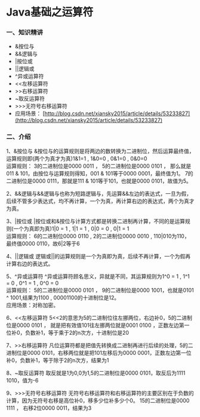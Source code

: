 # Java基础之运算符

### 一、知识精讲

* &按位与
* &&逻辑与
* \|按位或
* \|\|逻辑或
* ^异或运算符
* &lt;&lt;左移运算符
* &gt;&gt;右移运算符
* ~取反运算符
* &gt;&gt;&gt;无符号右移运算符
* 应用场景： [http://blog.csdn.net/xiansky2015/article/details/53233827](http://blog.csdn.net/xiansky2015/article/details/53233827)

### 二、介绍

  
1、&按位与    &按位与的运算规则是将两边的数转换为二进制位，然后运算最终值，运算规则即\(两个为真才为真\)1&1=1 , 1&0=0 , 0&1=0 , 0&0=0  
运算规则：    3的二进制位是0000 0011 ， 5的二进制位是0000 0101 ， 那么就是011 & 101，由按位与运算规则得知，001 & 101等于0000 0001，最终值为1。    7的二进制位是0000 0111，那就是111 & 101等于101，也就是0000 0101，故值为5。

  
2、&&逻辑与&&逻辑与也称为短路逻辑与，先运算&&左边的表达式，一旦为假，后续不管多少表达式，均不再计算，一个为真，再计算右边的表达式，两个为真才为真。

  
3、\|按位或    \|按位或和&按位与计算方式都是转换二进制再计算，不同的是运算规则\(一个为真即为真\)1\|0 = 1 , 1\|1 = 1 , 0\|0 = 0 , 0\|1 = 1  
运算规则：    6的二进制位0000 0110 , 2的二进制位0000 0010 , 110\|010为110，最终值0000 0110，故6\|2等于6

  
4、\|\|逻辑或    逻辑或\|\|的运算规则是一个为真即为真，后续不再计算，一个为假再计算右边的表达式。

  
5、^异或运算符    ^异或运算符顾名思义，异就是不同，其运算规则为1^0 = 1 , 1^1 = 0 , 0^1 = 1 , 0^0 = 0  
运算规则：    5的二进制位是0000 0101 ， 9的二进制位是0000 1001，也就是0101 ^ 1001,结果为1100 , 00001100的十进制位是12。  
应用场景：对称加密。

  
6、&lt;&lt;左移运算符    5&lt;&lt;2的意思为5的二进制位往左挪两位，右边补0，5的二进制位是0000 0101 ， 就是把有效值101往左挪两位就是0001 0100 ，正数左边第一位补0，负数补1，等于乘于2的n次方，十进制位是20

  
7、&gt;&gt;右移运算符    凡位运算符都是把值先转换成二进制再进行后续的处理，5的二进制位是0000 0101，右移两位就是把101左移后为0000 0001，正数左边第一位补0，负数补1，等于除于2的n次方，结果为1

  
8、~取反运算符    取反就是1为0,0为1,5的二进制位是0000 0101，取反后为1111 1010，值为-6

  
9、&gt;&gt;&gt;无符号右移运算符    无符号右移运算符和右移运算符的主要区别在于负数的计算，因为无符号右移是高位补0，移多少位补多少个0。    15的二进制位是0000 1111 ， 右移2位0000 0011，结果为3  
  
  


